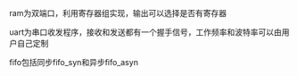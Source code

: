 ram为双端口，利用寄存器组实现，输出可以选择是否有寄存器

uart为串口收发程序，接收和发送都有一个握手信号，工作频率和波特率可以由用户自己定制

fifo包括同步fifo_syn和异步fifo_asyn
